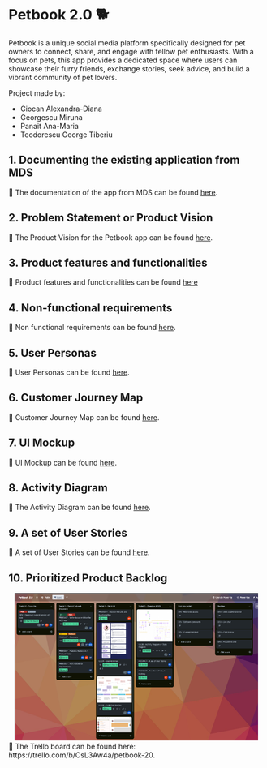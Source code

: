 # Petbook 2.0 :dog2:

Petbook is a unique social media platform specifically designed for pet owners to connect, share, and engage with fellow pet enthusiasts. With a focus on pets, this app provides a dedicated space where users can showcase their furry friends, exchange stories, seek advice, and build a vibrant community of pet lovers.

Project made by:
- Ciocan Alexandra-Diana
- Georgescu Miruna
- Panait Ana-Maria
- Teodorescu George Tiberiu

## 1. Documenting the existing application from MDS
📗 The documentation of the app from MDS can be found [here](https://github.com/inginerie-software-2023-2024/proiect-inginerie-software-maag/blob/main/Documentation_for_MDS_project.pdf).

## 2. Problem Statement or Product Vision
📗 The Product Vision for the Petbook app can be found [here](https://github.com/inginerie-software-2023-2024/proiect-inginerie-software-maag/blob/main/Product_vision.pdf).

## 3. Product features and functionalities
📗 Product features and functionalities can be found [here](https://github.com/inginerie-software-2023-2024/proiect-inginerie-software-maag/blob/main/Product_features_and_functionalities.pdf)

## 4. Non-functional requirements
📗 Non functional requirements can be found [here](https://github.com/inginerie-software-2023-2024/proiect-inginerie-software-maag/blob/main/NF-Requirements.pdf).

## 5. User Personas 
📗 User Personas can be found [here](https://github.com/inginerie-software-2023-2024/proiect-inginerie-software-maag/blob/main/User_Personas.pdf).

## 6. Customer Journey Map
📗 Customer Journey Map can be found [here](https://github.com/inginerie-software-2023-2024/proiect-inginerie-software-maag/blob/main/User_Journey_Map.pdf).

## 7. UI Mockup
📗 UI Mockup can be found [here](https://github.com/inginerie-software-2023-2024/proiect-inginerie-software-maag/blob/main/Mockup_Chat_Page.pdf).

## 8. Activity Diagram
📗 The Activity Diagram can be found [here](https://github.com/inginerie-software-2023-2024/proiect-inginerie-software-maag/blob/main/Post%20Creation%20Activity%20Diagram.png).

## 9. A set of User Stories
📗 A set of User Stories can be found [here](https://github.com/inginerie-software-2023-2024/proiect-inginerie-software-maag/blob/main/Set%20of%20User%20Stories.pdf).

## 10. Prioritized Product Backlog
 <div align="center"> 
  <img width="480px" src="https://github.com/inginerie-software-2023-2024/proiect-inginerie-software-maag/blob/main/Trello.png" alt="Photo">
 </div>
📗 The Trello board can be found here: https://trello.com/b/CsL3Aw4a/petbook-20.




